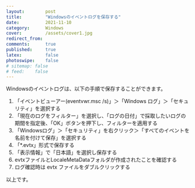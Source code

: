 ```yaml
---
layout:        post
title:         "Windowsのイベントログを保存する"
date:          2021-11-10
category:      Windows
cover:         /assets/cover1.jpg
redirect_from:
comments:      true
published:     true
latex:         false
photoswipe:    false
# sitemap: false
# feed:    false
---
```


Windowsのイベントログは、以下の手順で保存することができます。

1. 「イベントビューアー(eventvwr.msc /s)」＞「Windows ログ」＞「セキュリティ」を選択する
2. 「現在のログをフィルター」を選択し、「ログの日付」で採取したいログの期間を指定後、「OK」ボタンを押下し、フィルターを適用する
3. 「Windowsログ」＞「セキュリティ」を右クリック＞「すべてのイベントを名前を付けて保存」を選択する
4. 「*.evtx」形式で保存する
5. 「表示情報」で「日本語」を選択し保存する
6. evtxファイルとLocaleMetaDataフォルダが作成されたことを確認する
7. ログ確認時は evtx ファイルをダブルクリックする

以上です。
